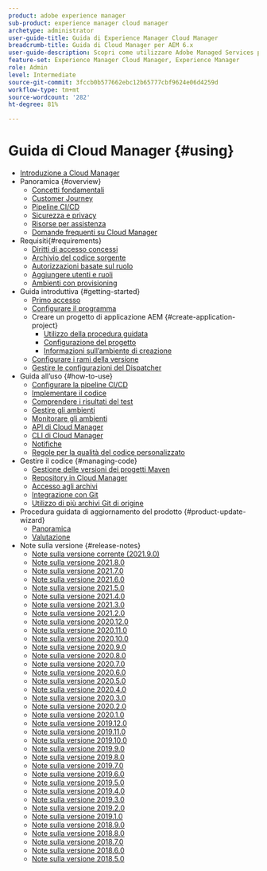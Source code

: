 ```yaml
---
product: adobe experience manager
sub-product: experience manager cloud manager
archetype: administrator
user-guide-title: Guida di Experience Manager Cloud Manager
breadcrumb-title: Guida di Cloud Manager per AEM 6.x
user-guide-description: Scopri come utilizzare Adobe Managed Services per gestire autonomamente Experience Manager nel cloud.
feature-set: Experience Manager Cloud Manager, Experience Manager
role: Admin
level: Intermediate
source-git-commit: 3fccb0b577662ebc12b65777cbf9624e06d4259d
workflow-type: tm+mt
source-wordcount: '282'
ht-degree: 81%

---
```



# Guida di Cloud Manager {#using}

+ [Introduzione a Cloud Manager](introduction-to-cloud-manager.md)
+ Panoramica {#overview}
   + [Concetti fondamentali](key-concepts.md)
   + [Customer Journey](customer-journey.md)
   + [Pipeline CI/CD](ci-cd-pipeline.md)
   + [Sicurezza e privacy](security-and-privacy.md)
   + [Risorse per assistenza](help-resources.md)
   + [Domande frequenti su Cloud Manager](cloud-manager-faqs.md)
+ Requisiti{#requirements}
   + [Diritti di accesso concessi](access-rights-granted.md)
   + [Archivio del codice sorgente](source-code-repository.md)
   + [Autorizzazioni basate sul ruolo](role-based-permissions.md)
   + [Aggiungere utenti e ruoli](setting-up-users-and-roles.md)
   + [Ambienti con provisioning](environments-provisioned.md)
+ Guida introduttiva {#getting-started}
   + [Primo accesso](first-time-login.md)
   + [Configurare il programma](setting-up-program.md)
   + Creare un progetto di applicazione AEM {#create-application-project}
      + [Utilizzo della procedura guidata](using-the-wizard.md)
      + [Configurazione del progetto](setting-up-project.md)
      + [Informazioni sull’ambiente di creazione](build-environment-details.md)
   + [Configurare i rami della versione](configure-your-release-branches.md)
   + [Gestire le configurazioni del Dispatcher](dispatcher-configurations.md)
+ Guida all’uso {#how-to-use}
   + [Configurare la pipeline CI/CD](configuring-pipeline.md)
   + [Implementare il codice](deploying-code.md)
   + [Comprendere i risultati del test](understand-your-test-results.md)
   + [Gestire gli ambienti](manage-your-environment.md)
   + [Monitorare gli ambienti](monitor-your-environments.md)
   + [API di Cloud Manager](https://www.adobe.io/apis/experiencecloud/cloud-manager/docs.html)
   + [CLI di Cloud Manager](https://github.com/adobe/aio-cli-plugin-cloudmanager/blob/main/README.md)
   + [Notifiche](notifications.md)
   + [Regole per la qualità del codice personalizzato](custom-code-quality-rules.md)
+ Gestire il codice {#managing-code}
   + [Gestione delle versioni dei progetti Maven](activating-maven-project.md)
   + [Repository in Cloud Manager](cloud-manager-repositories.md)
   + [Accesso agli archivi](accessing-repos.md)
   + [Integrazione con Git](setup-cloud-manager-git-integration.md)
   + [Utilizzo di più archivi Git di origine](/help/using/working-with-multiple-source-git-repos.md)
+ Procedura guidata di aggiornamento del prodotto {#product-update-wizard}
   + [Panoramica](overview-productupdate-wizard.md)
   + [Valutazione](evaluation.md)
+ Note sulla versione {#release-notes}
   + [Note sulla versione corrente (2021.9.0)](release-notes-current.md)
   + [Note sulla versione 2021.8.0](release-notes-2021-8-0.md)
   + [Note sulla versione 2021.7.0](release-notes-2021-7-0.md)
   + [Note sulla versione 2021.6.0](release-notes-2021-6-0.md)
   + [Note sulla versione 2021.5.0](release-notes-2021-5-0.md)
   + [Note sulla versione 2021.4.0](release-notes-2021-4-0.md)
   + [Note sulla versione 2021.3.0](release-notes-2021-3-0.md)
   + [Note sulla versione 2021.2.0](release-notes-2021-2-0.md)
   + [Note sulla versione 2020.12.0](release-notes-2020-12-0.md)
   + [Note sulla versione 2020.11.0](release-notes-2020-11-0.md)
   + [Note sulla versione 2020.10.0](release-notes-2020-10-0.md)
   + [Note sulla versione 2020.9.0](release-notes-2020-9-0.md)
   + [Note sulla versione 2020.8.0](release-notes-2020-8-0.md)
   + [Note sulla versione 2020.7.0](release-notes-2020-7-0.md)
   + [Note sulla versione 2020.6.0](release-notes-2020-6-0.md)
   + [Note sulla versione 2020.5.0](release-notes-2020-5-0.md)
   + [Note sulla versione 2020.4.0](release-notes-2020-4-0.md)
   + [Note sulla versione 2020.3.0](release-notes-2020-3-0.md)
   + [Note sulla versione 2020.2.0](release-notes-2020-2-0.md)
   + [Note sulla versione 2020.1.0](release-notes-2020-1-0.md)
   + [Note sulla versione 2019.12.0](release-notes-2019-12-0.md)
   + [Note sulla versione 2019.11.0](release-notes-2019-11-0.md)
   + [Note sulla versione 2019.10.0](release-notes-2019-10-0.md)
   + [Note sulla versione 2019.9.0](release-notes-2019-9-0.md)
   + [Note sulla versione 2019.8.0](release-notes-2019-8-0.md)
   + [Note sulla versione 2019.7.0](release-notes-2019-7-0.md)
   + [Note sulla versione 2019.6.0](release-notes-2019-6-0.md)
   + [Note sulla versione 2019.5.0](release-notes-2019-5-0.md)
   + [Note sulla versione 2019.4.0](release-notes-2019-4-0.md)
   + [Note sulla versione 2019.3.0](release-notes-2019-3-0.md)
   + [Note sulla versione 2019.2.0](release-notes-2019-2-0.md)
   + [Note sulla versione 2019.1.0](release-notes-2019-1-0.md)
   + [Note sulla versione 2018.9.0](release-notes-2018-9-0.md)
   + [Note sulla versione 2018.8.0](release-notes-2018-8-0.md)
   + [Note sulla versione 2018.7.0](release-notes-2018-7-0.md)
   + [Note sulla versione 2018.6.0](release-notes-2018-6-0.md)
   + [Note sulla versione 2018.5.0](release-notes-2018-5-0.md)
